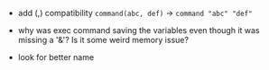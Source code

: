 - add (,) compatibility `command(abc, def)` -> `command "abc" "def"`

- why was exec command saving the variables even though it was missing a '&'? Is it some weird memory issue?

- look for better name